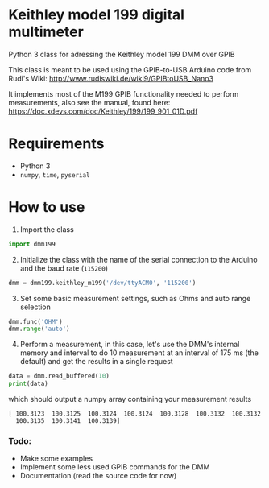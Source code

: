 # Keithley model 199 digital multimeter
Python 3 class for adressing the Keithley model 199 DMM over GPIB

This class is meant to be used using the GPIB-to-USB Arduino code from Rudi's Wiki: <http://www.rudiswiki.de/wiki9/GPIBtoUSB_Nano3>

It implements most of the M199 GPIB functionality needed to perform measurements, also see the manual, found here: <https://doc.xdevs.com/doc/Keithley/199/199_901_01D.pdf>

# Requirements
* Python 3
* `numpy`, `time`, `pyserial`

# How to use

1. Import the class
```python
import dmm199
```
2. Initialize the class with the name of the serial connection to the Arduino and the baud rate (`115200`) 
```python
dmm = dmm199.keithley_m199('/dev/ttyACM0', '115200')
```
3. Set some basic measurement settings, such as Ohms and auto range selection
```python
dmm.func('OHM')
dmm.range('auto')
```
4. Perform a measurement, in this case, let's use the DMM's internal memory and interval to do 10 measurement at an interval of 175 ms (the default) and get the results in a single request
```python
data = dmm.read_buffered(10)
print(data)
```
which should output a numpy array containing your measurement results
```
[ 100.3123  100.3125  100.3124  100.3124  100.3128  100.3132  100.3132
  100.3135  100.3141  100.3139]
```

### Todo:
* Make some examples
* Implement some less used GPIB commands for the DMM
* Documentation (read the source code for now)
